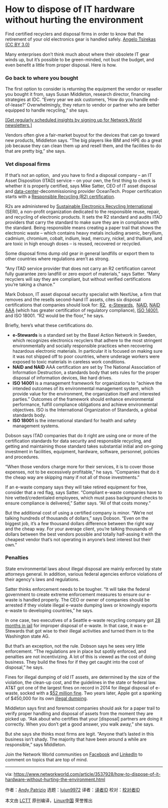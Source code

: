 [#]: collector: (lujun9972)
[#]: translator: ( )
[#]: reviewer: ( )
[#]: publisher: ( )
[#]: url: ( )
[#]: subject: (How to dispose of IT hardware without hurting the environment)
[#]: via: (https://www.networkworld.com/article/3537928/how-to-dispose-of-it-hardware-without-hurting-the-environment.html)
[#]: author: (Andy Patrizio https://www.networkworld.com/author/Andy-Patrizio/)

How to dispose of IT hardware without hurting the environment
======
Find certified recyclers and disposal firms in order to know that the retirement of your old electronics gear is handled safely.
[Angelo Tsirekas][1] [(CC BY 3.0)][2]

Many enterprises don’t think much about where their obsolete IT gear winds up, but it’s possible to be green-minded, not bust the budget, and even benefit a little from proper disposal. Here is how.

### Go back to where you bought

The first option to consider is returning the equipment the vendor or reseller you bought it from, says Susan Middleton, research director, financing strategies at IDC. “Every year we ask customers, ‘How do you handle end-of-lease?’ Overwhelmingly, they return to vendor or partner who are better equipped to handle recycling,” she says.

[[Get regularly scheduled insights by signing up for Network World newsletters.]][3]

Vendors often give a fair-market buyout for the devices that can go toward new products, Middleton says. “The big players like IBM and HPE do a great job because they can clean them up and resell them, and the facilities to do that are pretty big,” she says.

### Vet disposal firms

If that’s not an option,  and you have to find a disposal company – an IT Asset Disposition (ITAD) service – on your own, the first thing to check is whether it is properly certified, says Mike Satter, CEO of IT asset disposal and [data-center][4]-decommissioning provider OceanTech. Proper certification starts with a [Responsible Recycling (R2) certification][5].

R2s are administered by [Sustainable Electronics Recycling International][6] (SERI), a non-profit organization dedicated to the responsible reuse, repair, and recycling of electronic products. It sets the R2 standard and audits ITAD providers that carry the standard to make sure they are in compliance with the standard. Being responsible means creating a paper trail that shows the electronic waste – which contains heavy metals including arsenic, beryllium, cadmium, chromium, cobalt, indium, lead, mercury, nickel, and thallium, and are toxic in high enough doses – is reused, recovered or recycled.

Some disposal firms dump old gear in general landfills or export them to other countries where regulations aren’t as strong.  

“Any ITAD service provider that does not carry an R2 certification cannot fully guarantee zero landfill or zero export of materials,” says Satter. “Many recyclers will say they are compliant, but without verified certifications you’re taking a chance.”

[][7]

Mark Dobson, IT asset disposal security specialist with NextUse, a firm that removes and the resells second-hand IT assets, cites six disposal certifications that companies should look for: [R2][5],  [e-Stewards][8],  [NAID][9], [NAID AAA][10] (which has greater certification of regulatory compliance), [ISO 14001][11], and ISO 18001. “R2 would be the floor,” he says.

Briefly, here’s what these certifications do.

  * **e-Stewards** is a standard set by the Basel Action Network in Sweden, which recognizes electronics recyclers that adhere to the most stringent environmentally and socially responsible practices when recovering hazardous electronic materials. In particular it is focused on making sure it was not shipped off to poor countries, where underage workers were exposed to toxic materials in careless work conditions.
  * **NAID and NAID** AAA certification are set by The National Association of Information Destruction, a standards body that sets rules for the proper disposal of information devices, like hard drives.
  * **ISO 14001** is a management framework for organizations to “achieve the intended outcomes of its environmental management system, which provide value for the environment, the organization itself and interested parties.” Outcomes of the framework should enhance environmental performance, fulfill compliance obligations and achieve environmental objectives. ISO is the International Organization of Standards, a global standards body.
  * **ISO 18001** is the international standard for health and safety management systems.



Dobson says ITAD companies that do it right are using one or more of the certification standards for data security and responsible recycling, and getting and maintaining those standard takes substantial initial and on-going investment in facilities, equipment, hardware, software, personnel, policies and procedures.

“When those vendors charge more for their services, it is to cover those expenses, not to be excessively profitable,” he says. “Companies that do it the cheap way are skipping many if not all of those investments.”

If an e-waste company says they will take retired equipment for free, consider that a red flag, says Satter. “Compliant e-waste companies have to hire vetted/credentialed employees, which must pass background checks to ensure compliance is delivered,” Satter says. “All of that costs money.”

But the additional cost of using a certified company is minor. “We’re not talking hundreds of thousands of dollars,” says Dobson. “Even on the biggest job, it’s a few thousand dollars difference between the right way and the cheap way. For your average client, you’re talking thousands of dollars between the best vendors possible and totally half-assing it with the cheapest vendor that’s not operating in anyone’s best interest but their own.”

### Penalties

State environmental laws about illegal disposal are mainly enforced by state attorneys general. In addition, various federal agencies enforce violations of their agency's laws and regulations.

Satter thinks enforcement needs to be tougher. “It will take the federal government to create extreme enforcement measures to ensure our e-waste is handled properly. The CEO or owner of companies should be arrested if they violate illegal e-waste dumping laws or knowingly exports e-waste to developing countries,” he says.

In one case, two executives of a Seattle e-waste recycling company got [28 months in jail][12] for improper disposal of e-waste. In that case, it was e-Stewards that got wise to their illegal activities and turned them in to the Washington state AG.

But that’s an exception, not the rule. Dobson says he sees very little enforcement. “The regulations are in place but spotily enforced, and penalties are not incentivizing. A lot of this is viewed as the cost of doing business. They build the fines for if they get caught into the cost of disposal,” he says.

Fines for illegal dumping of old IT assets, are determined by the size of the violation, the clean-up cost, and the guidelines in the state or federal law. AT&amp;T got one of the largest fines on record in 2014 for illegal disposal of e-waste, socked with a [$52 million fine][13]. Two years later, Apple got a spanking of $450,000 for its own [illegal dumping][14].

Middleton says first and foremost companies should ask for a paper trail to verify proper handling and disposal of assets from the moment they are picked up. “Ask about who certifies that your [disposal] partners are doing it correctly. When you don’t get a good answer, you walk away,” she says.

But she says she thinks most firms are legit. “Anyone that’s lasted in this business isn’t shady. The majority that have been around a while are responsible,” says Middleton.

Join the Network World communities on [Facebook][15] and [LinkedIn][16] to comment on topics that are top of mind.

--------------------------------------------------------------------------------

via: https://www.networkworld.com/article/3537928/how-to-dispose-of-it-hardware-without-hurting-the-environment.html

作者：[Andy Patrizio][a]
选题：[lujun9972][b]
译者：[译者ID](https://github.com/译者ID)
校对：[校对者ID](https://github.com/校对者ID)

本文由 [LCTT](https://github.com/LCTT/TranslateProject) 原创编译，[Linux中国](https://linux.cn/) 荣誉推出

[a]: https://www.networkworld.com/author/Andy-Patrizio/
[b]: https://github.com/lujun9972
[1]: https://en.wikipedia.org/wiki/Kerbside_collection#/media/File:ACT_recycling_truck.jpg
[2]: https://creativecommons.org/licenses/by/3.0/legalcode
[3]: https://www.networkworld.com/newsletters/signup.html
[4]: https://www.networkworld.com/article/3223692/what-is-a-data-centerhow-its-changed-and-what-you-need-to-know.html
[5]: https://sustainableelectronics.org/r2-standard
[6]: https://sustainableelectronics.org/
[7]: https://www.networkworld.com/blog/itaas-and-the-corporate-storage-technology/?utm_source=IDG&utm_medium=promotions&utm_campaign=HPE22140&utm_content=sidebar (ITAAS and Corporate Storage Strategy)
[8]: http://e-stewards.org/
[9]: https://naidonline.org/
[10]: https://naidonline.org/certifications/why-become-certified/
[11]: https://www.iso.org/iso-14001-environmental-management.html
[12]: https://www.theverge.com/2019/12/4/20992240/e-waste-recycling-electronic-basel-convention-crime-total-reclaim-fraud
[13]: https://www.reuters.com/article/us-usa-at-t-california/att-to-pay-california-52-million-in-hazardous-waste-disposal-settlement-idUSKCN0J50AG20141121
[14]: https://www.mercurynews.com/2016/12/06/apple-to-pay-450000-after-allegations-of-hazardous-waste-violations/
[15]: https://www.facebook.com/NetworkWorld/
[16]: https://www.linkedin.com/company/network-world
